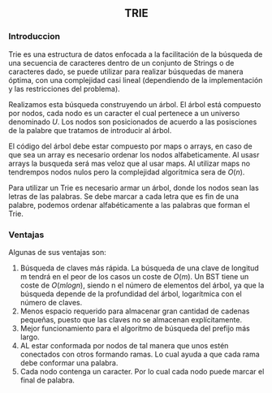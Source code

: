<div align="center">
  
  ## TRIE
 
 
    
</div>

### Introduccion
 
</ol>
    Trie es una estructura de datos enfocada a la facilitación de la búsqueda de una secuencia de caracteres dentro de un conjunto de Strings o de caracteres dado, se puede utilizar para realizar búsquedas de manera óptima, con una complejidad casi lineal (dependiendo de la implementación y las restricciones del problema).
    
Realizamos esta búsqueda construyendo un árbol. El árbol está compuesto por nodos, cada nodo es un caracter el cual pertenece a un universo denominado $U$. Los nodos son posicionados de acuerdo a las posisciones de la palabre que tratamos de introducir al árbol.

El código del árbol debe estar compuesto por maps o arrays, en caso de que sea un array es necesario ordenar los nodos alfabeticamente. Al usasr arrays la busqueda será mas veloz que al usar maps. Al utilizar maps no tendrempos nodos nulos pero la complejidad algoritmica sera de $O(n)$.

Para utilizar un Trie es necesario armar un árbol, donde los nodos sean las letras de las palabras. Se debe marcar a cada letra que es fin de una palabre, podemos ordenar alfabéticamente a las palabras que forman el Trie.

### Ventajas
Algunas de sus ventajas son:

1) Búsqueda de claves más rápida. La búsqueda de una clave de longitud m tendrá en el peor de los casos un coste de $O(m)$. Un BST tiene un coste de $O(m log n)$, siendo n el número de elementos del árbol, ya que la búsqueda depende de la profundidad del árbol, logarítmica con el número de claves.
2) Menos espacio requerido para almacenar gran cantidad de cadenas pequeñas, puesto que las claves no se almacenan explícitamente.
3) Mejor funcionamiento para el algoritmo de búsqueda del prefijo más largo.
4) AL estar conformada por nodos de tal manera que unos estén conectados con otros formando ramas. Lo cual ayuda a que cada rama debe conformar una palabra.
5) Cada nodo contenga un caracter. Por lo cual cada nodo puede marcar el final de palabra.
</div>
